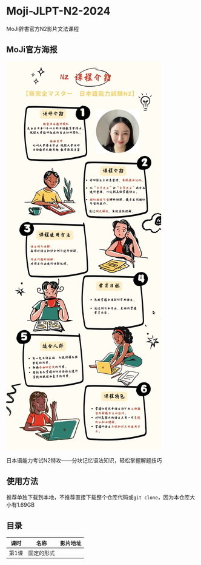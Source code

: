 # Moji-JLPT-N2-2024
MoJi辞書官方N2影片文法课程

## MoJi官方海报
![海报](post.jpg)

日本语能力考试N2特攻——分块记忆语法知识，轻松掌握解题技巧

## 使用方法
推荐单独下载到本地，不推荐直接下载整个仓库代码或`git clone`，因为本仓库大小有1.69GB
## 目录

|课时|名称|影片地址|
|---|----|--------|
|第1课|固定的形式|